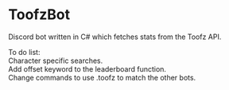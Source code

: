# ToofzBot
Discord bot written in C# which fetches stats from the Toofz API.

To do list:   
  Character specific searches.  
  Add offset keyword to the leaderboard function.   
  Change commands to use .toofz to match the other bots.   
